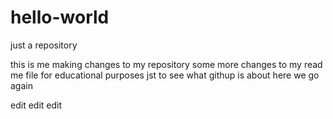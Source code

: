 # hello-world
just a repository

this is me making changes to my repository
some more changes to my read me file for educational purposes
jst to see what githup is about
here we go again

edit
edit
edit


